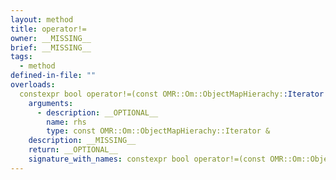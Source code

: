 ```yaml
---
layout: method
title: operator!=
owner: __MISSING__
brief: __MISSING__
tags:
  - method
defined-in-file: ""
overloads:
  constexpr bool operator!=(const OMR::Om::ObjectMapHierachy::Iterator &) const:
    arguments:
      - description: __OPTIONAL__
        name: rhs
        type: const OMR::Om::ObjectMapHierachy::Iterator &
    description: __MISSING__
    return: __OPTIONAL__
    signature_with_names: constexpr bool operator!=(const OMR::Om::ObjectMapHierachy::Iterator & rhs) const
---
```


